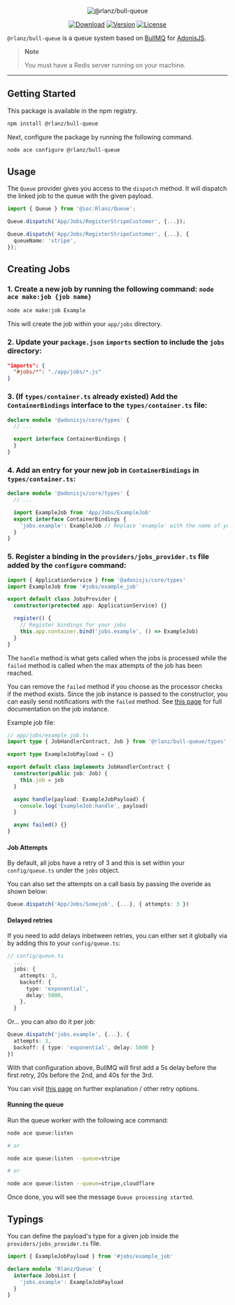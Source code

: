 <p align="center">
  <img src="https://github-production-user-asset-6210df.s3.amazonaws.com/2793951/249391043-4d65a757-b8cb-47de-b197-774df2cf0837.png" alt="@rlanz/bull-queue">
</p>

<p align="center">
  <a href="https://www.npmjs.com/package/@rlanz/bull-queue"><img src="https://img.shields.io/npm/dm/@rlanz/bull-queue.svg?style=flat-square" alt="Download"></a>
  <a href="https://www.npmjs.com/package/@rlanz/bull-queue"><img src="https://img.shields.io/npm/v/@rlanz/bull-queue.svg?style=flat-square" alt="Version"></a>
  <a href="https://opensource.org/licenses/MIT"><img src="https://img.shields.io/npm/l/@rlanz/bull-queue.svg?style=flat-square" alt="License"></a>
</p>

`@rlanz/bull-queue` is a queue system based on [BullMQ](https://github.com/taskforcesh/bullmq)
for [AdonisJS](https://adonisjs.com/).

> **Note**
>
> You must have a Redis server running on your machine.

---

## Getting Started

This package is available in the npm registry.

```bash
npm install @rlanz/bull-queue
```

Next, configure the package by running the following command.

```bash
node ace configure @rlanz/bull-queue
```


## Usage

The `Queue` provider gives you access to the `dispatch` method.
It will dispatch the linked job to the queue with the given payload.

```ts
import { Queue } from '@ioc:Rlanz/Queue';

Queue.dispatch('App/Jobs/RegisterStripeCustomer', {...});

Queue.dispatch('App/Jobs/RegisterStripeCustomer', {...}, {
  queueName: 'stripe',
});
```

## Creating Jobs
### 1. Create a new job by running the following command: `node ace make:job {job name}`

  ```bash
  node ace make:job Example
  ```

  This will create the job within your `app/jobs` directory.

### 2. Update your `package.json` `imports` section to include the `jobs` directory:

  ```json
  "imports": {
    "#jobs/*": "./app/jobs/*.js"
  }
  ```

### 3. (If `types/container.ts` already existed) Add the `ContainerBindings` interface to the `types/container.ts` file:

  ```ts
  declare module '@adonisjs/core/types' {
    // ...

    export interface ContainerBindings {
    }
  }
  ```

### 4. Add an entry for your new job in `ContainerBindings` in `types/container.ts`:

  ```ts
  declare module '@adonisjs/core/types' {
    // ...

    import ExampleJob from 'App/Jobs/ExampleJob'
    export interface ContainerBindings {
      'jobs.example': ExampleJob // Replace 'example' with the name of your job
    }
  }
  ```

### 5. Register a binding in the `providers/jobs_provider.ts` file added by the `configure` command:

  ```ts
  import { ApplicationService } from '@adonisjs/core/types'
  import ExampleJob from '#jobs/example_job'

  export default class JobsProvider {
    constructor(protected app: ApplicationService) {}

    register() {
      // Register bindings for your jobs
      this.app.container.bind('jobs.example', () => ExampleJob)
    }
  }
  ```



The `handle` method is what gets called when the jobs is processed while
the `failed` method is called when the max attempts of the job has been reached.

You can remove the `failed` method if you choose as the processor checks if the method exists.
Since the job instance is passed to the constructor, you can easily send notifications with the `failed` method. See [this page](https://api.docs.bullmq.io/classes/Job.html) for full documentation on the job instance.

Example job file:

```ts
// app/jobs/example_job.ts
import type { JobHandlerContract, Job } from '@rlanz/bull-queue/types'

export type ExampleJobPayload = {}

export default class implements JobHandlerContract {
  constructor(public job: Job) {
    this.job = job
  }

  async handle(payload: ExampleJobPayload) {
    console.log('ExampleJob:handle', payload)
  }

  async failed() {}
}
```

#### Job Attempts

By default, all jobs have a retry of 3 and this is set within your `config/queue.ts` under the `jobs` object.

You can also set the attempts on a call basis by passing the overide as shown below:

```ts
Queue.dispatch('App/Jobs/Somejob', {...}, { attempts: 3 })
```

#### Delayed retries

If you need to add delays inbetween retries, you can either set it globally via by adding this to your `config/queue.ts`:

```ts
// config/queue.ts
  ...
  jobs: {
    attempts: 3,
    backoff: {
      type: 'exponential',
      delay: 5000,
    },
  }
```

Or... you can also do it per job:

```ts
Queue.dispatch('jobs.example', {...}, {
  attempts: 3,
  backoff: { type: 'exponential', delay: 5000 }
})
```

With that configuration above, BullMQ will first add a 5s delay before the first retry, 20s before the 2nd, and 40s for the 3rd.

You can visit [this page](https://docs.bullmq.io/guide/retrying-failing-jobs) on further explanation / other retry options.

#### Running the queue

Run the queue worker with the following ace command:

```bash
node ace queue:listen

# or

node ace queue:listen --queue=stripe

# or

node ace queue:listen --queue=stripe,cloudflare
```

Once done, you will see the message `Queue processing started`.

## Typings

You can define the payload's type for a given job inside the `providers/jobs_provider.ts` file.

```ts
import { ExampleJobPayload } from '#jobs/example_job'

declare module 'Rlanz/Queue' {
  interface JobsList {
    'jobs.example': ExampleJobPayload
  }
}
```